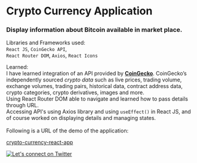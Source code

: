 # Crypto Currency Application

### Display information about Bitcoin available in market place.

Libraries and Frameworks used:
<br>
`React JS`,
`CoinGecko API`, <br>
`React Router DOM`,
`Axios`,
`React Icons` <br>

Learned: <br>
I have learned integration of an API provided by
[**CoinGecko**](https://www.coingecko.com/en/api/documentation). CoinGecko’s independently sourced _crypto data_ such as live prices, trading volume, exchange volumes, trading pairs, historical data, contract address data, crypto categories, crypto derivatives, images and more.
<br>Using React Router DOM able to navigate and learned how to pass details through URL.<br>Accessing API's using Axios library and using `useEffect()` in React JS, and
of course worked on displaying details and managing states.
<br><br>
Following is a URL of the demo of the application:<br>

[crypto-currency-react-app](https://crypto-currency-react-app.vercel.app/)

[![Let's connect on Twitter](https://www.prchecker.info/free-icons/64x64/twitter_64_px.png)](https://twitter.com/fit_enthusiast_)
